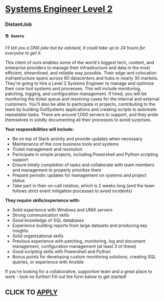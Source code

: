 # [Systems Engineer Level 2](https://www.remotewlb.com/apply/systems-engineer-level-2)  
### DistantJob  
#### `🌎 Remote`  

_I’ll tell you a DNS joke but be advised, it could take up to 24 hours for everyone to get it._

This client of ours enables some of the world's biggest tech, content, and enterprise providers to manage their infrastructure and data in the most efficient, streamlined, and reliable way possible. Their edge and colocation insfrastructure spans across 60 datacenters and hubs in nearly 30 markets. They're going to hire a Level 2 Systems Engineer to manage and optimize their core tool systems and processes. This will include monitoring, patching, logging, and configuration management. If hired, you will be monitoring the ticket queue and resolving cases for the internal and external customers. You'll also be able to participate in projects, contributing to the team by building OutSystems applications and creating scripts to automate repeatable tasks. There are around 1,000 servers to support, and they pride themselves in solidly documenting all their processes to avoid surprises.

**Your responsibilities will include:**

  * Be on top of Slack activity and provide updates when necessary
  * Maintenance of the core business tools and systems
  * Ticket management and resolution
  * Participate in simple projects, including Powershell and Python scripting support
  * Ensure timely completion of tasks and collaborate with team members and management to properly prioritize them
  * Prepare periodic updates for management on systems and project status
  * Take part in their on-call rotation, which is 2 weeks long (and the team follows strict event mitigation processes to avoid incidents)

**They require skills/experience with:**

  * Solid experience with Windows and UNIX servers
  * Strong communication skills
  * Good knowledge of SQL databases
  * Experience building reports from large datasets and producing key insights
  * Solid organizational skills
  * Previous experience with patching, monitoring, log and document management, configuration management (at least 3 of these)
  * Good scripting skills with Powershell and Python
  * Bonus points for developing custom monitoring solutions, creating SQL queries, or experience with Ansible

If you're looking for a collaborative, supportive team and a great place to work - look no further! Fill out the form below to get started!

  
## CLICK TO [APPLY](https://www.remotewlb.com/apply/systems-engineer-level-2)

